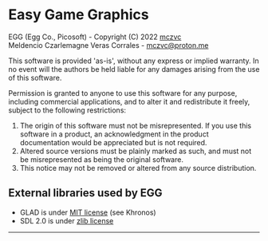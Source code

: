 # Easy Game Graphics

EGG (Egg Co., Picosoft) - 
Copyright (C) 2022 [mczvc]<br>
Meldencio Czarlemagne Veras Corrales - [mczvc@proton.me]

This software is provided 'as-is', without any express or implied warranty. In no event will the authors be held liable for any damages arising from the use of this software.

Permission is granted to anyone to use this software for any purpose, including commercial applications, and to alter it and redistribute it freely, subject to the following restrictions:

  1. The origin of this software must not be misrepresented. If you use this software in a product, an acknowledgment in the product documentation would be appreciated but is not required.
  2. Altered source versions must be plainly marked as such, and must not be misrepresented as being the original software.
  3. This notice may not be removed or altered from any source distribution.

## External libraries used by EGG

  * GLAD is under [MIT license](https://github.com/Dav1dde/glad/blob/glad2/LICENSE) (see Khronos)
  * SDL 2.0 is under [zlib license](https://www.zlib.net/zlib_license.html)
---
[mczvc@proton.me]: mailto:mczvc@proton.me
[mczvc]: https://mczvc-biomew.github.io